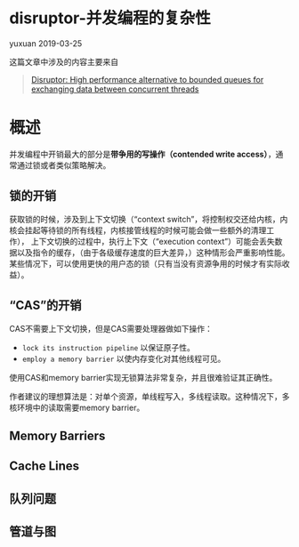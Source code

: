 # disruptor-并发编程的复杂性
yuxuan 2019-03-25

这篇文章中涉及的内容主要来自
> [Disruptor: High performance alternative to bounded queues for exchanging data between concurrent threads](http://lmax-exchange.github.io/disruptor/files/Disruptor-1.0.pdf)

# 概述
并发编程中开销最大的部分是**带争用的写操作（contended write access）**，通常通过锁或者类似策略解决。

## 锁的开销
获取锁的时候，涉及到上下文切换（“context switch”，将控制权交还给内核，内核会挂起等待锁的所有线程，内核接管线程的时候可能会做一些额外的清理工作），
上下文切换的过程中，执行上下文（“execution context”）可能会丢失数据以及指令的缓存，（由于各级缓存速度的巨大差异，）这种情形会严重影响性能。  
某些情况下，可以使用更快的用户态的锁（只有当没有资源争用的时候才有实际收益）。

## “CAS”的开销
CAS不需要上下文切换，但是CAS需要处理器做如下操作：
- `lock its instruction pipeline` 以保证原子性。
- `employ a memory barrier` 以使内存变化对其他线程可见。

使用CAS和memory barrier实现无锁算法非常复杂，并且很难验证其正确性。

作者建议的理想算法是：对单个资源，单线程写入，多线程读取。这种情况下，多核环境中的读取需要memory barrier。

## Memory Barriers

## Cache Lines

## 队列问题

## 管道与图

